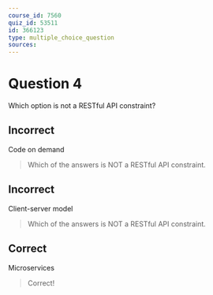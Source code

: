 ```yaml
---
course_id: 7560
quiz_id: 53511
id: 366123
type: multiple_choice_question
sources:
---
```


# Question 4

Which option is not a RESTful API constraint?

## Incorrect

Code on demand

> Which of the answers is NOT a RESTful API constraint.

## Incorrect

Client-server model

> Which of the answers is NOT a RESTful API constraint.

## Correct

Microservices

> Correct!
